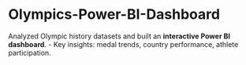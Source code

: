 # Olympics-Power-BI-Dashboard
Analyzed Olympic history datasets and built an **interactive Power BI dashboard**.   - Key insights: medal trends, country performance, athlete participation.  
